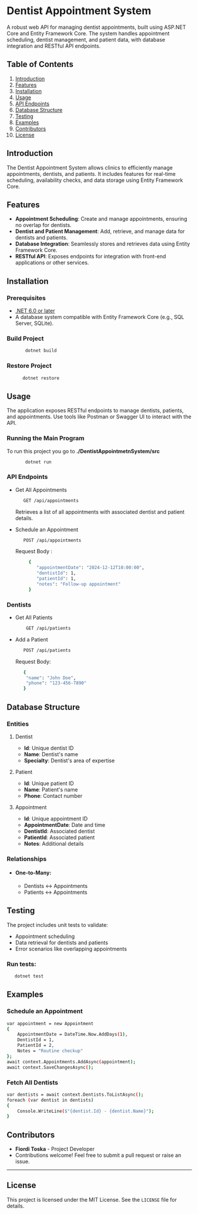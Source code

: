 # Dentist Appointment System

A robust web API for managing dentist appointments, built using ASP.NET Core and Entity Framework Core. The system handles appointment scheduling, dentist management, and patient data, with database integration and RESTful API endpoints.

## Table of Contents

1. [Introduction](#introduction)
2. [Features](#features)
3. [Installation](#installation)
4. [Usage](#usage)
5. [API Endpoints](#api-endpoints)
6. [Database Structure](#database-structure)
7. [Testing](#testing)
8. [Examples](#examples)
9. [Contributors](#contributors)
10. [License](#license)

## Introduction

The Dentist Appointment System allows clinics to efficiently manage appointments, dentists, and patients. It includes features for real-time scheduling, availability checks, and data storage using Entity Framework Core.

## Features

- **Appointment Scheduling**: Create and manage appointments, ensuring no overlap for dentists.
- **Dentist and Patient Management**: Add, retrieve, and manage data for dentists and patients.
- **Database Integration**: Seamlessly stores and retrieves data using Entity Framework Core.
- **RESTful API**: Exposes endpoints for integration with front-end applications or other services.

## Installation

### Prerequisites

- [.NET 6.0 or later](https://dotnet.microsoft.com/)
- A database system compatible with Entity Framework Core (e.g., SQL Server, SQLite).

### Build Project
```bash
       dotnet build
```
### Restore Project
```bash
      dotnet restore 
```
## Usage

The application exposes RESTful endpoints to manage dentists, patients, and appointments. Use tools like Postman or Swagger UI to interact with the API.

### Running the Main Program

 To run this project you go to **./DentistAppointmetnSystem/src** 

 ```bash
        dotnet run
   ```



### API Endpoints
  
  - Get All Appointments
       ```bash
          GET /api/appointments
       ```
    Retrieves a list of all appointments with associated dentist and patient details.
    

  - Schedule an Appointment
       ```bash
          POST /api/appointments
       ```     
       
    Request Body :

       ```bash
            {
               "appointmentDate": "2024-12-12T10:00:00",
               "dentistId": 1,
               "patientId": 1,
               "notes": "Follow-up appointment"
            }    
       ```
### Dentists

 - Get All Patients
    ```bash
        GET /api/patients
    ```   
 - Add a Patient

    ```bash
       POST /api/patients
    ```
   Request Body:

     ```bash
        {
         "name": "John Doe",
         "phone": "123-456-7890"
        }
     ``` 
## Database Structure

 ### Entities
 
  1. Dentist 

     - **Id**: Unique dentist ID
     - **Name**: Dentist's name
     - **Specialty**: Dentist's area of expertise
    
  2. Patient
     
     - **Id**: Unique patient ID
     - **Name**: Patient's name
     - **Phone**: Contact number
  3. Appointment

     - **Id**: Unique appointment ID
     - **AppointmentDate**: Date and time
     - **DentistId**: Associated dentist
     - **PatientId**: Associated patient
     - **Notes**: Additional details

### Relationships
   
- #### One-to-Many:

   - Dentists ↔ Appointments
   - Patients ↔ Appointments


## Testing
The project includes unit tests to validate:

- Appointment scheduling
- Data retrieval for dentists and patients
- Error scenarios like overlapping appointments

### Run tests:

```bash
   dotnet test 
```

## Examples

### Schedule an Appointment

```bash
var appointment = new Appointment
{
    AppointmentDate = DateTime.Now.AddDays(1),
    DentistId = 1,
    PatientId = 2,
    Notes = "Routine checkup"
};
await context.Appointments.AddAsync(appointment);
await context.SaveChangesAsync();
```

### Fetch All Dentists

```bash
var dentists = await context.Dentists.ToListAsync();
foreach (var dentist in dentists)
{
    Console.WriteLine($"{dentist.Id} - {dentist.Name}");
}
```

## Contributors

- **Fiordi Toska** - Project Developer
- Contributions welcome! Feel free to submit a pull request or raise an issue.

---

## License

This project is licensed under the MIT License. See the `LICENSE` file for details.


